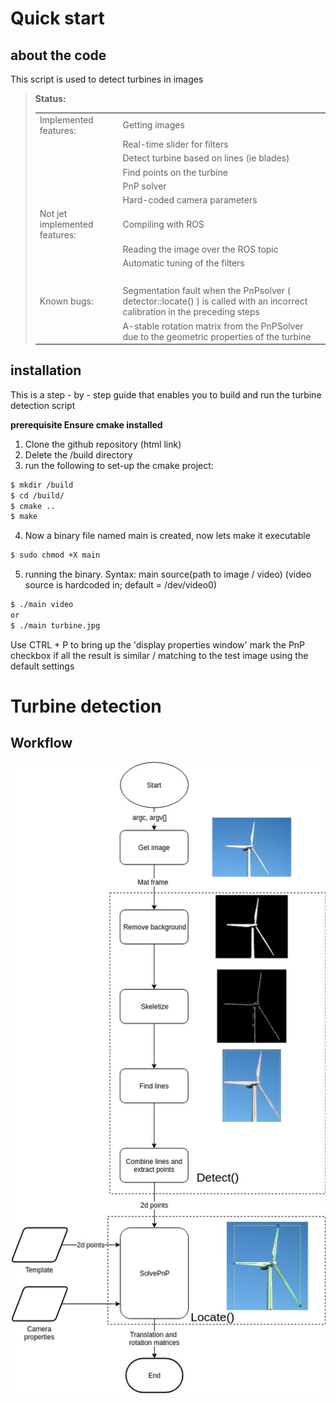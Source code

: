 # Quick start

## about the code

This script is used to detect turbines in images


>**Status:** <br>
><table>
><tr><td>Implemented features:</td><td>Getting images</td></tr>
><tr><td></td><td>Real-time slider for filters</td></tr>
><tr><td></td><td>Detect turbine based on lines (ie blades)</td></tr>
><tr><td></td><td>Find points on the turbine</td></tr>
><tr><td></td><td>PnP solver</td></tr>
><tr><td></td><td>Hard-coded camera parameters</td></tr>
><tr><td>Not jet implemented features:</td><td>Compiling with ROS</td></tr>
><tr><td></td><td>Reading the image over the ROS topic</td></tr>
><tr><td></td><td>Automatic tuning of the filters</td></tr>
><tr><td></td><td><br></td></tr>
><tr><td>Known bugs:</td><td>Segmentation fault when the PnPsolver ( detector::locate() ) is called with an incorrect calibration in the preceding steps </td></tr>
><tr><td></td><td>A-stable rotation matrix from the PnPSolver due to the geometric properties of the turbine</td></tr>
></table>


## installation

This is a step - by - step guide that enables you to build and run the turbine detection script

**prerequisite Ensure cmake installed**

1. Clone the github repository (html link)
2. Delete the /build directory
3. run the following to set-up the cmake project:

```bash
$ mkdir /build 
$ cd /build/
$ cmake ..  
$ make
```
4. Now a binary file named main is created, now lets make it executable

```bash 
$ sudo chmod +X main
```

5. running the binary. Syntax: main source(path to image / video) (video source is hardcoded in; default = /dev/video0)
```bash
$ ./main video 
or
$ ./main turbine.jpg
```
Use CTRL + P to bring up the 'display properties window' mark the PnP checkbox if all the result is similar / matching to the test image using the default settings

# Turbine detection




## Workflow

![Flowchart](https://raw.githubusercontent.com/Tihjs137/Turbine-detection/master/Resources/Turbine%20detection.jpg)
